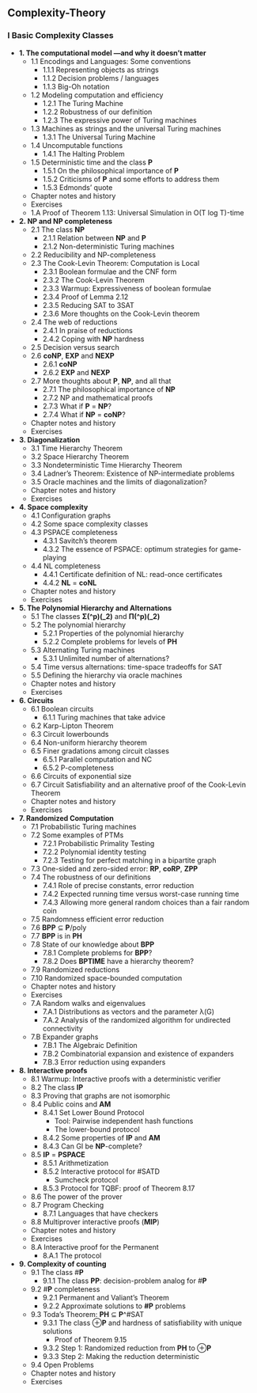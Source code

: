 ## Complexity-Theory

### I Basic Complexity Classes

- **1. The computational model —and why it doesn’t matter**
  - 1.1 Encodings and Languages: Some conventions
    - 1.1.1 Representing objects as strings
    - 1.1.2 Decision problems / languages
    - 1.1.3 Big-Oh notation
  - 1.2 Modeling computation and efficiency
    - 1.2.1 The Turing Machine
    - 1.2.2 Robustness of our definition
    - 1.2.3 The expressive power of Turing machines
  - 1.3 Machines as strings and the universal Turing machines
    - 1.3.1 The Universal Turing Machine
  - 1.4 Uncomputable functions
    - 1.4.1 The Halting Problem
  - 1.5 Deterministic time and the class **P**
    - 1.5.1 On the philosophical importance of **P**
    - 1.5.2 Criticisms of **P** and some efforts to address them
    - 1.5.3 Edmonds’ quote
  - Chapter notes and history
  - Exercises
  - 1.A Proof of Theorem 1.13: Universal Simulation in O(T log T)-time
- **2. NP and NP completeness**
  - 2.1 The class **NP**
    - 2.1.1 Relation between **NP** and **P**
    - 2.1.2 Non-deterministic Turing machines
  - 2.2 Reducibility and NP-completeness
  - 2.3 The Cook-Levin Theorem: Computation is Local
    - 2.3.1 Boolean formulae and the CNF form
    - 2.3.2 The Cook-Levin Theorem
    - 2.3.3 Warmup: Expressiveness of boolean formulae
    - 2.3.4 Proof of Lemma 2.12
    - 2.3.5 Reducing SAT to 3SAT
    - 2.3.6 More thoughts on the Cook-Levin theorem
  - 2.4 The web of reductions
    - 2.4.1 In praise of reductions
    - 2.4.2 Coping with **NP** hardness
  - 2.5 Decision versus search
  - 2.6 **coNP**, **EXP** and **NEXP**
    - 2.6.1 **coNP**
    - 2.6.2 **EXP** and **NEXP**
  - 2.7 More thoughts about **P**, **NP**, and all that
    - 2.7.1 The philosophical importance of **NP**
    - 2.7.2 NP and mathematical proofs
    - 2.7.3 What if **P** = **NP**?
    - 2.7.4 What if **NP** = **coNP**?
  - Chapter notes and history
  - Exercises
- **3. Diagonalization**
  - 3.1 Time Hierarchy Theorem
  - 3.2 Space Hierarchy Theorem
  - 3.3 Nondeterministic Time Hierarchy Theorem
  - 3.4 Ladner’s Theorem: Existence of NP-intermediate problems
  - 3.5 Oracle machines and the limits of diagonalization?
  - Chapter notes and history
  - Exercises
- **4. Space complexity**
  - 4.1 Configuration graphs
  - 4.2 Some space complexity classes
  - 4.3 PSPACE completeness
    - 4.3.1 Savitch’s theorem
    - 4.3.2 The essence of PSPACE: optimum strategies for game-playing
  - 4.4 NL completeness
    - 4.4.1 Certificate definition of NL: read-once certificates
    - 4.4.2 **NL** = **coNL**
  - Chapter notes and history
  - Exercises
- **5. The Polynomial Hierarchy and Alternations**
  - 5.1 The classes **Σ(^p)(_2)** and **Π(^p)(_2)**
  - 5.2 The polynomial hierarchy
    - 5.2.1 Properties of the polynomial hierarchy
    - 5.2.2 Complete problems for levels of **PH**
  - 5.3 Alternating Turing machines
    - 5.3.1 Unlimited number of alternations?
  - 5.4 Time versus alternations: time-space tradeoffs for SAT
  - 5.5 Defining the hierarchy via oracle machines
  - Chapter notes and history
  - Exercises
- **6. Circuits**
  - 6.1 Boolean circuits
    - 6.1.1 Turing machines that take advice
  - 6.2 Karp-Lipton Theorem
  - 6.3 Circuit lowerbounds
  - 6.4 Non-uniform hierarchy theorem
  - 6.5 Finer gradations among circuit classes
    - 6.5.1 Parallel computation and NC
    - 6.5.2 P-completeness
  - 6.6 Circuits of exponential size
  - 6.7 Circuit Satisfiability and an alternative proof of the Cook-Levin Theorem
  - Chapter notes and history
  - Exercises
- **7. Randomized Computation**
  - 7.1 Probabilistic Turing machines
  - 7.2 Some examples of PTMs
    - 7.2.1 Probabilistic Primality Testing
    - 7.2.2 Polynomial identity testing
    - 7.2.3 Testing for perfect matching in a bipartite graph
  - 7.3 One-sided and zero-sided error: **RP**, **coRP**, **ZPP**
  - 7.4 The robustness of our definitions
    - 7.4.1 Role of precise constants, error reduction
    - 7.4.2 Expected running time versus worst-case running time
    - 7.4.3 Allowing more general random choices than a fair random coin
  - 7.5 Randomness efficient error reduction
  - 7.6 **BPP** ⊆ **P**/poly
  - 7.7 **BPP** is in **PH**
  - 7.8 State of our knowledge about **BPP**
    - 7.8.1 Complete problems for **BPP**?
    - 7.8.2 Does **BPTIME** have a hierarchy theorem?
  - 7.9 Randomized reductions
  - 7.10 Randomized space-bounded computation
  - Chapter notes and history
  - Exercises
  - 7.A Random walks and eigenvalues
    - 7.A.1 Distributions as vectors and the parameter λ(G)
    - 7.A.2 Analysis of the randomized algorithm for undirected connectivity
  - 7.B Expander graphs
    - 7.B.1 The Algebraic Definition
    - 7.B.2 Combinatorial expansion and existence of expanders
    - 7.B.3 Error reduction using expanders
- **8. Interactive proofs**
  - 8.1 Warmup: Interactive proofs with a deterministic verifier
  - 8.2 The class **IP**
  - 8.3 Proving that graphs are not isomorphic
  - 8.4 Public coins and **AM**
    - 8.4.1 Set Lower Bound Protocol
      - Tool: Pairwise independent hash functions
      - The lower-bound protocol
    - 8.4.2 Some properties of **IP** and **AM**
    - 8.4.3 Can GI be **NP**-complete?
  - 8.5 **IP** = **PSPACE**
    - 8.5.1 Arithmetization
    - 8.5.2 Interactive protocol for #SATD
      - Sumcheck protocol
    - 8.5.3 Protocol for TQBF: proof of Theorem 8.17
  - 8.6 The power of the prover
  - 8.7 Program Checking
    - 8.7.1 Languages that have checkers
  - 8.8 Multiprover interactive proofs (**MIP**)
  - Chapter notes and history
  - Exercises
  - 8.A Interactive proof for the Permanent
    - 8.A.1 The protocol
- **9. Complexity of counting**
  - 9.1 The class #**P**
    - 9.1.1 The class **PP**: decision-problem analog for #**P**
  - 9.2 #**P** completeness
    - 9.2.1 Permanent and Valiant’s Theorem
    - 9.2.2 Approximate solutions to **#P** problems
  - 9.3 Toda’s Theorem: **PH** ⊆ **P**^#SAT
    - 9.3.1 The class ⊕**P** and hardness of satisfiability with unique solutions
      - Proof of Theorem 9.15
    - 9.3.2 Step 1: Randomized reduction from **PH** to ⊕**P**
    - 9.3.3 Step 2: Making the reduction deterministic
  - 9.4 Open Problems
  - Chapter notes and history
  - Exercises















